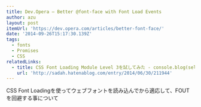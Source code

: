 ```yaml
---
title: Dev.Opera — Better @font-face with Font Load Events
author: azu
layout: post
itemUrl: 'https://dev.opera.com/articles/better-font-face/'
date: '2014-09-26T15:17:30.139Z'
tags:
  - fonts
  - Promises
  - CSS
relatedLinks:
  - title: CSS Font Loading Module Level 3を試してみた - console.blog(self);
    url: 'http://sadah.hatenablog.com/entry/2014/06/30/211944'
---
```

CSS Font Loadingを使ってウェブフォントを読み込んでから適応して、FOUTを回避する事について
